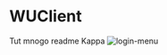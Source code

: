 # WUClient
Tut mnogo readme
Kappa
![login-menu](https://photos-2.dropbox.com/t/2/AACqqDelKPzOLJUmT3tcLvRi81dy-2CB4aibW3W4o6svjw/12/49343562/png/32x32/3/_/1/2/2015-01-14%2010.38.36.png/CMrYwxcgAyACIAEoAQ/zX7yIp1xHdln2CytzrK750rdV7lEoVNuOol0u8_bmDc?size=1600x1200)
